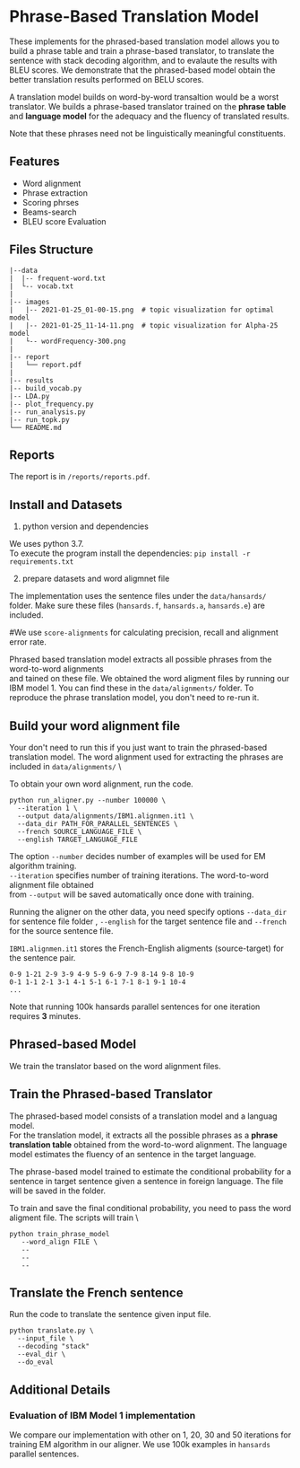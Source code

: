 
# Phrase-Based Translation Model

These implements for the phrased-based translation model allows you to build a phrase table and train a phrase-based translator, to translate the sentence with stack decoding algorithm, and to evalaute the results with BLEU scores. We demonstrate that the phrased-based model obtain the better translation results performed on BELU scores.

A translation model builds on word-by-word transaltion would be a worst translator. We builds a phrase-based translator trained on the **phrase table** and **language model** for the adequacy and the fluency of translated results. 

Note that these phrases need not be linguistically meaningful constituents.

## Features
* Word alignment
* Phrase extraction
* Scoring phrses
* Beams-search
* BLEU score Evaluation

## Files Structure

```
|--data
|  |-- frequent-word.txt
|  └-- vocab.txt
|
|-- images
|   |-- 2021-01-25_01-00-15.png  # topic visualization for optimal model
|   |-- 2021-01-25_11-14-11.png  # topic visualization for Alpha-25 model
|   └-- wordFrequency-300.png
|
|-- report
|   └── report.pdf
|
|-- results
|-- build_vocab.py
|-- LDA.py
|-- plot_frequency.py
|-- run_analysis.py
|-- run_topk.py
└── README.md
```

## Reports

The report is in `/reports/reports.pdf`.


## Install and Datasets

1. python version and dependencies 

We uses python 3.7. \
To execute the program install the dependencies:
`pip install -r requirements.txt`

2. prepare datasets and word aligmnet file

The implementation uses the sentence files under the `data/hansards/` folder. 
Make sure these files (`hansards.f`, `hansards.a`, `hansards.e`) are included.

#We use `score-alignments` for calculating precision, recall and alignment error rate.

Phrased based translation model extracts all possible phrases from the word-to-word alignments \
and tained on these file. We obtained the word aligment files by running our IBM model 1.
You can find these in the `data/alignments/` folder. To reproduce the phrase translation model, 
you don't need to re-run it.

## Build your word alignment file

Your don't need to run this if you just want to train the phrased-based translation model.
The word alignment used for extracting the phrases are included in `data/alignments/` \

To obtain your own word alignment, run the code. 

```
python run_aligner.py --number 100000 \
  --iteration 1 \
  --output data/alignments/IBM1.alignmen.it1 \
  --data_dir PATH_FOR_PARALLEL_SENTENCES \
  --french SOURCE_LANGUAGE_FILE \
  --english TARGET_LANGUAGE_FILE
```

The option `--number` decides number of examples will be used for EM algorithm training. \
`--iteration` specifies number of training iterations. The word-to-word alignment file obtained \
from `--output` will be saved automatically once done with training.

Running the aligner on the other data, you need specify options `--data_dir` for sentence file folder
, `--english` for the target sentence file and `--french` for the source sentence file.

`IBM1.alignmen.it1` stores the French-English aligments (source-target) for the sentence pair.

```
0-9 1-21 2-9 3-9 4-9 5-9 6-9 7-9 8-14 9-8 10-9
0-1 1-1 2-1 3-1 4-1 5-1 6-1 7-1 8-1 9-1 10-4 
...
```

Note that running 100k hansards parallel sentences for one iteration requires **3** minutes.

## Phrased-based Model

We train the translator based on the word alignment files. 

## Train the Phrased-based Translator

The phrased-based model consists of a translation model and a languag model. \
For the translation model, it extracts all the possible phrases as a **phrase translation table** obtained from the word-to-word alignment. The language model estimates the fluency of an sentence in the target language.

The phrase-based model trained to estimate the conditional probability for a sentence in target sentence given a sentence in foreign language. The file will be saved in the folder.

To train and save the final conditional probability, you need to pass the word aligment file.
The scripts will train \

```
python train_phrase_model
   --word_align FILE \
   --
   --
   --
```



## Translate the French sentence

Run the code to translate the sentence given input file.

```
python translate.py \
  --input_file \
  --decoding "stack"
  --eval_dir \
  --do_eval
```



## Additional Details

### Evaluation of IBM Model 1 implementation

We compare our implementation with other on 1, 20, 30 and 50 iterations for training EM algorithm in our aligner. We use 100k examples in `hansards` parallel sentences. 







